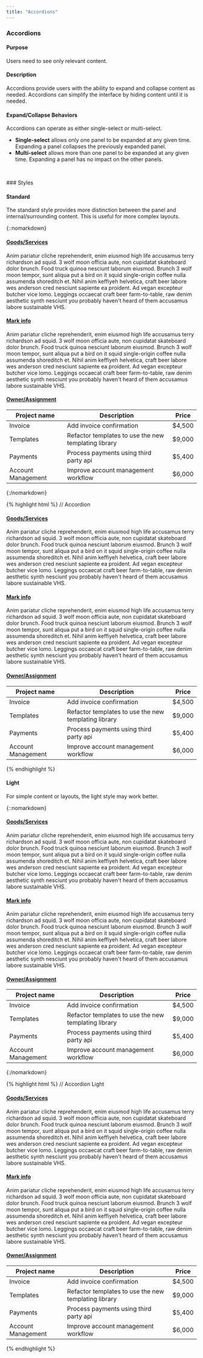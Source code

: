 ```yaml
---
title: "Accordions"
---
```


<div class="pl-pattern">
<h3>Accordions</h3>

#### Purpose
Users need to see only relevant content.

#### Description
Accordions provide users with the ability to expand and collapse content as needed. Accordions can simplify the interface by hiding content until it is needed.

#### Expand/Collapse Behaviors

Accordions can operate as either single-select or multi-select.

- __Single-select__ allows only one panel to be expanded at any given time. Expanding a panel collapses the previously expanded panel.
- __Multi-select__ allows more than one panel to be expanded at any given time. Expanding a panel has no impact on the other panels.

&nbsp;

</div>

<div class="pl-pattern">
### Styles

#### Standard

The standard style provides more distinction between the panel and internal/surrounding content. This is useful for more complex layouts.

{::nomarkdown}
<div class="pl-preview">
<div class="panel-group" id="accordion" role="tablist">
  <div class="panel panel-default">
    <div class="panel-heading" role="tab" id="headingOne">
      <h4 class="panel-title">
        <a role="button" data-toggle="collapse" data-parent="#accordion" href="#collapseOne" aria-expanded="true" aria-controls="collapseOne"><i class="fa fa-angle-right fa-fw"></i>
        Goods/Services</a>
      </h4>
    </div>
    <div id="collapseOne" class="panel-collapse collapse in" role="tabpanel" aria-labelledby="headingOne">
      <div class="panel-body">
        Anim pariatur cliche reprehenderit, enim eiusmod high life accusamus terry richardson ad squid. 3 wolf moon officia aute, non cupidatat skateboard dolor brunch. Food truck quinoa nesciunt laborum eiusmod. Brunch 3 wolf moon tempor, sunt aliqua put a bird
        on it squid single-origin coffee nulla assumenda shoreditch et. Nihil anim keffiyeh helvetica, craft beer labore wes anderson cred nesciunt sapiente ea proident. Ad vegan excepteur butcher vice lomo. Leggings occaecat craft beer
        farm-to-table, raw denim aesthetic synth nesciunt you probably haven't heard of them accusamus labore sustainable VHS.
      </div>
    </div>
  </div>
  <div class="panel panel-default">
    <div class="panel-heading" role="tab" id="headingTwo">
      <h4 class="panel-title">
      <a role="button" data-toggle="collapse" data-parent="#accordion" href="#collapseTwo" aria-expanded="false" aria-controls="collapseTwo"><i class="fa fa-angle-right fa-fw"></i>
      Mark info</a>
      </h4>
    </div>
    <div id="collapseTwo" class="panel-collapse collapse" role="tabpanel" aria-labelledby="headingTwo">
      <div class="panel-body">
        Anim pariatur cliche reprehenderit, enim eiusmod high life accusamus terry richardson ad squid. 3 wolf moon officia aute, non cupidatat skateboard dolor brunch. Food truck quinoa nesciunt laborum eiusmod. Brunch 3 wolf moon tempor, sunt aliqua put a bird
        on it squid single-origin coffee nulla assumenda shoreditch et. Nihil anim keffiyeh helvetica, craft beer labore wes anderson cred nesciunt sapiente ea proident. Ad vegan excepteur butcher vice lomo. Leggings occaecat craft beer
        farm-to-table, raw denim aesthetic synth nesciunt you probably haven't heard of them accusamus labore sustainable VHS.
      </div>
    </div>
  </div>
  <div class="panel panel-default">
    <div class="panel-heading" role="tab" id="headingThree">
      <h4 class="panel-title">
        <a role="button" data-toggle="collapse" data-parent="#accordion" href="#collapseThree" aria-expanded="false" aria-controls="collapseThree"><i class="fa fa-angle-right fa-fw"></i>
        Owner/Assignment</a>
      </h4>
    </div>
    <div id="collapseThree" class="panel-collapse collapse" role="tabpanel" aria-labelledby="headingThree">
      <table class="table table-striped">
        <thead>
          <tr>
            <th scope="col">Project name</th>
            <th scope="col">Description</th>
            <th scope="col">Price</th>
          </tr>
        </thead>
        <tbody>
          <tr>
            <td scope="row">Invoice</td>
            <td>
              <span>Add invoice confirmation</span>
            </td>
            <td>
              <span>$4,500</span>
            </td>
          </tr>
          <tr>
            <td scope="row">Templates</td>
            <td>
              <span>Refactor templates to use the new templating library</span>
            </td>
            <td>
              <span>$9,000</span>
            </td>
          </tr>
          <tr>
            <td scope="row">Payments</td>
            <td>
              <span>Process payments using third party api</span>
            </td>
            <td>
              <span>$5,400</span>
            </td>
          </tr>
          <tr>
            <td scope="row">Account Management</td>
            <td>
              <span>Improve account management workflow</span>
            </td>
            <td>
              <span>$6,000</span>
            </td>
          </tr>
        </tbody>
      </table>
    </div>
  </div>
</div>

</div>
{:/nomarkdown}

{% highlight html %}
// Accordion
<div class="panel-group" id="accordion" role="tablist">
  <div class="panel panel-default">
    <div class="panel-heading" role="tab" id="headingOne">
      <h4 class="panel-title">
        <a role="button" data-toggle="collapse" data-parent="#accordion" href="#collapseOne" aria-expanded="true" aria-controls="collapseOne"><i class="fa fa-angle-right fa-fw"></i>
        Goods/Services</a>
      </h4>
    </div>
    <div id="collapseOne" class="panel-collapse collapse in" role="tabpanel" aria-labelledby="headingOne">
      <div class="panel-body">
        Anim pariatur cliche reprehenderit, enim eiusmod high life accusamus terry richardson ad squid. 3 wolf moon officia aute, non cupidatat skateboard dolor brunch. Food truck quinoa nesciunt laborum eiusmod. Brunch 3 wolf moon tempor, sunt aliqua put a bird
        on it squid single-origin coffee nulla assumenda shoreditch et. Nihil anim keffiyeh helvetica, craft beer labore wes anderson cred nesciunt sapiente ea proident. Ad vegan excepteur butcher vice lomo. Leggings occaecat craft beer
        farm-to-table, raw denim aesthetic synth nesciunt you probably haven't heard of them accusamus labore sustainable VHS.
      </div>
    </div>
  </div>
  <div class="panel panel-default">
    <div class="panel-heading" role="tab" id="headingTwo">
      <h4 class="panel-title">
      <a role="button" data-toggle="collapse" data-parent="#accordion" href="#collapseTwo" aria-expanded="false" aria-controls="collapseTwo"><i class="fa fa-angle-right fa-fw"></i>
      Mark info</a>
      </h4>
    </div>
    <div id="collapseTwo" class="panel-collapse collapse" role="tabpanel" aria-labelledby="headingTwo">
      <div class="panel-body">
        Anim pariatur cliche reprehenderit, enim eiusmod high life accusamus terry richardson ad squid. 3 wolf moon officia aute, non cupidatat skateboard dolor brunch. Food truck quinoa nesciunt laborum eiusmod. Brunch 3 wolf moon tempor, sunt aliqua put a bird
        on it squid single-origin coffee nulla assumenda shoreditch et. Nihil anim keffiyeh helvetica, craft beer labore wes anderson cred nesciunt sapiente ea proident. Ad vegan excepteur butcher vice lomo. Leggings occaecat craft beer
        farm-to-table, raw denim aesthetic synth nesciunt you probably haven't heard of them accusamus labore sustainable VHS.
      </div>
    </div>
  </div>
  <div class="panel panel-default">
    <div class="panel-heading" role="tab" id="headingThree">
      <h4 class="panel-title">
        <a role="button" data-toggle="collapse" data-parent="#accordion" href="#collapseThree" aria-expanded="false" aria-controls="collapseThree"><i class="fa fa-angle-right fa-fw"></i>
        Owner/Assignment</a>
      </h4>
    </div>
    <div id="collapseThree" class="panel-collapse collapse" role="tabpanel" aria-labelledby="headingThree">
      <table class="table table-striped">
        <thead>
          <tr>
            <th scope="col">Project name</th>
            <th scope="col">Description</th>
            <th scope="col">Price</th>
          </tr>
        </thead>
        <tbody>
          <tr>
            <td scope="row">Invoice</td>
            <td>
              <span>Add invoice confirmation</span>
            </td>
            <td>
              <span>$4,500</span>
            </td>
          </tr>
          <tr>
            <td scope="row">Templates</td>
            <td>
              <span>Refactor templates to use the new templating library</span>
            </td>
            <td>
              <span>$9,000</span>
            </td>
          </tr>
          <tr>
            <td scope="row">Payments</td>
            <td>
              <span>Process payments using third party api</span>
            </td>
            <td>
              <span>$5,400</span>
            </td>
          </tr>
          <tr>
            <td scope="row">Account Management</td>
            <td>
              <span>Improve account management workflow</span>
            </td>
            <td>
              <span>$6,000</span>
            </td>
          </tr>
        </tbody>
      </table>
    </div>
  </div>
</div>

{% endhighlight %}

#### Light

For simple content or layouts, the light style may work better.

{::nomarkdown}
<div class="pl-preview">
<div class="panel-group" id="2accordion" role="tablist">
                    <div class="panel">
                      <div class="panel-heading" role="tab" id="2headingOne">
                        <h4 class="panel-title">
                        <a role="button" data-toggle="collapse" data-parent="#2accordion" href="#2collapseOne" aria-expanded="true" aria-controls="2collapseOne"><i class="fa fa-angle-right fa-fw"></i>
                        Goods/Services</a>
                        </h4>
                      </div>
                      <div id="2collapseOne" class="panel-collapse collapse" role="tabpanel" aria-labelledby="2headingOne">
                        <div class="panel-body">
                          Anim pariatur cliche reprehenderit, enim eiusmod high life accusamus terry richardson ad squid. 3 wolf moon officia aute, non cupidatat skateboard dolor brunch. Food truck quinoa nesciunt laborum eiusmod. Brunch 3 wolf moon tempor, sunt aliqua put a bird
                          on it squid single-origin coffee nulla assumenda shoreditch et. Nihil anim keffiyeh helvetica, craft beer labore wes anderson cred nesciunt sapiente ea proident. Ad vegan excepteur butcher vice lomo. Leggings occaecat craft beer
                          farm-to-table, raw denim aesthetic synth nesciunt you probably haven't heard of them accusamus labore sustainable VHS.
                        </div>
                      </div>
                    </div>
                    <div class="panel">
                      <div class="panel-heading" role="tab" id="2headingTwo">
                        <h4 class="panel-title">
                        <a role="button" data-toggle="collapse" data-parent="#2accordion" href="#2collapseTwo" aria-expanded="false" aria-controls="2collapseTwo"><i class="fa fa-angle-right fa-fw"></i>
                        Mark info</a>
                        </h4>
                      </div>
                      <div id="2collapseTwo" class="panel-collapse collapse in" role="tabpanel" aria-labelledby="2headingTwo">
                        <div class="panel-body">
                          Anim pariatur cliche reprehenderit, enim eiusmod high life accusamus terry richardson ad squid. 3 wolf moon officia aute, non cupidatat skateboard dolor brunch. Food truck quinoa nesciunt laborum eiusmod. Brunch 3 wolf moon tempor, sunt aliqua put a bird
                          on it squid single-origin coffee nulla assumenda shoreditch et. Nihil anim keffiyeh helvetica, craft beer labore wes anderson cred nesciunt sapiente ea proident. Ad vegan excepteur butcher vice lomo. Leggings occaecat craft beer
                          farm-to-table, raw denim aesthetic synth nesciunt you probably haven't heard of them accusamus labore sustainable VHS.
                        </div>
                      </div>
                    </div>
                    <div class="panel">
                      <div class="panel-heading" role="tab" id="2headingThree">
                        <h4 class="panel-title">
                        <a role="button" data-toggle="collapse" data-parent="#2accordion" href="#2collapseThree" aria-expanded="false" aria-controls="2collapseThree"><i class="fa fa-angle-right fa-fw"></i>
                        Owner/Assignment</a>
                        </h4>
                      </div>
                      <div id="2collapseThree" class="panel-collapse collapse" role="tabpanel" aria-labelledby="2headingThree">
                        <table class="table table-striped">
                          <thead>
                            <tr>
                              <th scope="col">Project name</th>
                              <th scope="col">Description</th>
                              <th scope="col">Price</th>
                            </tr>
                          </thead>
                          <tbody>
                            <tr>
                              <td scope="row">Invoice</td>
                              <td>
                                <span>Add invoice confirmation</span>
                              </td>
                              <td>
                                <span>$4,500</span>
                              </td>
                            </tr>
                            <tr>
                              <td scope="row">Templates</td>
                              <td>
                                <span>Refactor templates to use the new templating library</span>
                              </td>
                              <td>
                                <span>$9,000</span>
                              </td>
                            </tr>
                            <tr>
                              <td scope="row">Payments</td>
                              <td>
                                <span>Process payments using third party api</span>
                              </td>
                              <td>
                                <span>$5,400</span>
                              </td>
                            </tr>
                            <tr>
                              <td scope="row">Account Management</td>
                              <td>
                                <span>Improve account management workflow</span>
                              </td>
                              <td>
                                <span>$6,000</span>
                              </td>
                            </tr>
                          </tbody>
                        </table>
                      </div>
                    </div>
                  </div>
</div>
{:/nomarkdown}

{% highlight html %}
// Accordion Light
<div class="panel-group" id="2accordion" role="tablist">
  <div class="panel">
    <div class="panel-heading" role="tab" id="2headingOne">
      <h4 class="panel-title">
      <a role="button" data-toggle="collapse" data-parent="#2accordion" href="#2collapseOne" aria-expanded="true" aria-controls="2collapseOne"><i class="fa fa-angle-right fa-fw"></i>
      Goods/Services</a>
      </h4>
    </div>
    <div id="2collapseOne" class="panel-collapse collapse" role="tabpanel" aria-labelledby="2headingOne">
      <div class="panel-body">
        Anim pariatur cliche reprehenderit, enim eiusmod high life accusamus terry richardson ad squid. 3 wolf moon officia aute, non cupidatat skateboard dolor brunch. Food truck quinoa nesciunt laborum eiusmod. Brunch 3 wolf moon tempor, sunt aliqua put a bird
        on it squid single-origin coffee nulla assumenda shoreditch et. Nihil anim keffiyeh helvetica, craft beer labore wes anderson cred nesciunt sapiente ea proident. Ad vegan excepteur butcher vice lomo. Leggings occaecat craft beer
        farm-to-table, raw denim aesthetic synth nesciunt you probably haven't heard of them accusamus labore sustainable VHS.
      </div>
    </div>
  </div>
  <div class="panel">
    <div class="panel-heading" role="tab" id="2headingTwo">
      <h4 class="panel-title">
      <a role="button" data-toggle="collapse" data-parent="#2accordion" href="#2collapseTwo" aria-expanded="false" aria-controls="2collapseTwo"><i class="fa fa-angle-right fa-fw"></i>
      Mark info</a>
      </h4>
    </div>
    <div id="2collapseTwo" class="panel-collapse collapse in" role="tabpanel" aria-labelledby="2headingTwo">
      <div class="panel-body">
        Anim pariatur cliche reprehenderit, enim eiusmod high life accusamus terry richardson ad squid. 3 wolf moon officia aute, non cupidatat skateboard dolor brunch. Food truck quinoa nesciunt laborum eiusmod. Brunch 3 wolf moon tempor, sunt aliqua put a bird
        on it squid single-origin coffee nulla assumenda shoreditch et. Nihil anim keffiyeh helvetica, craft beer labore wes anderson cred nesciunt sapiente ea proident. Ad vegan excepteur butcher vice lomo. Leggings occaecat craft beer
        farm-to-table, raw denim aesthetic synth nesciunt you probably haven't heard of them accusamus labore sustainable VHS.
      </div>
    </div>
  </div>
  <div class="panel">
    <div class="panel-heading" role="tab" id="2headingThree">
      <h4 class="panel-title">
      <a role="button" data-toggle="collapse" data-parent="#2accordion" href="#2collapseThree" aria-expanded="false" aria-controls="2collapseThree"><i class="fa fa-angle-right fa-fw"></i>
      Owner/Assignment</a>
      </h4>
    </div>
    <div id="2collapseThree" class="panel-collapse collapse" role="tabpanel" aria-labelledby="2headingThree">
      <table class="table table-striped">
        <thead>
          <tr>
            <th scope="col">Project name</th>
            <th scope="col">Description</th>
            <th scope="col">Price</th>
          </tr>
        </thead>
        <tbody>
          <tr>
            <td scope="row">Invoice</td>
            <td>
              <span>Add invoice confirmation</span>
            </td>
            <td>
              <span>$4,500</span>
            </td>
          </tr>
          <tr>
            <td scope="row">Templates</td>
            <td>
              <span>Refactor templates to use the new templating library</span>
            </td>
            <td>
              <span>$9,000</span>
            </td>
          </tr>
          <tr>
            <td scope="row">Payments</td>
            <td>
              <span>Process payments using third party api</span>
            </td>
            <td>
              <span>$5,400</span>
            </td>
          </tr>
          <tr>
            <td scope="row">Account Management</td>
            <td>
              <span>Improve account management workflow</span>
            </td>
            <td>
              <span>$6,000</span>
            </td>
          </tr>
        </tbody>
      </table>
    </div>
  </div>
</div>
{% endhighlight %}

</div>
